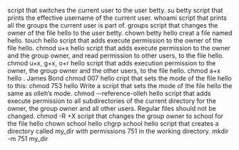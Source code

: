 script that switches the current user to the user betty. su betty
script that prints the effective username of the current user. whoami
script that prints all the groups the current user is part of. groups
script that changes the owner of the file hello to the user betty. chown betty hello
creat a file named hello. touch hello
script that adds execute permission to the owner of the file hello. chmod u+x hello
script that adds execute permission to the owner and the group owner, and read permission to other users, to the file hello. chmod u+x, g+x, o+r hello
script that adds execution permission to the owner, the group owner and the other users, to the file hello. chmod a+x hello
. James Bond chmod 007 hello
cript that sets the mode of the file hello to this: chmod 753 hello
Write a script that sets the mode of the file hello the same as olleh’s mode. chmod --reference-olleh hello 
script that adds execute permission to all subdirectories of the current directory for the owner, the group owner and all other users. Regular files should not be changed. chmod -R +X
script that changes the group owner to school for the file hello chown school hello chgrp school hello
script that creates a directory called my_dir with permissions 751 in the working directory.  mkdir -m 751 my_dir 
